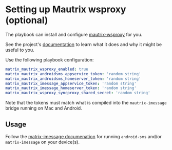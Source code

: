 # Setting up Mautrix wsproxy (optional)

The playbook can install and configure [mautrix-wsproxy](https://github.com/mautrix/wsproxy) for you.

See the project's [documentation](https://github.com/mautrix/wsproxy#readme) to learn what it does and why it might be useful to you.

Use the following playbook configuration:

```yaml
matrix_mautrix_wsproxy_enabled: true
matrix_mautrix_androidsms_appservice_token: 'random string'
matrix_mautrix_androidsms_homeserver_token: 'random string'
matrix_mautrix_imessage_appservice_token: 'random string'
matrix_mautrix_imessage_homeserver_token: 'random string'
matrix_mautrix_wsproxy_syncproxy_shared_secret: 'random string'
```

Note that the tokens must match what is compiled into the `mautrix-imessage` bridge running on Mac and Android.

## Usage

Follow the [matrix-imessage documenation](https://docs.mau.fi/bridges/go/imessage/index.html) for running `android-sms` and/or `matrix-imessage` on your device(s).
